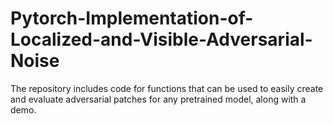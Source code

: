 # Pytorch-Implementation-of-Localized-and-Visible-Adversarial-Noise
The repository includes code for functions that can be used to easily create  and evaluate adversarial patches for any pretrained model, along with a demo.
